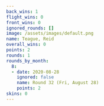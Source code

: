 ```yaml
---
back_wins: 1
flight_wins: 0
front_wins: 0
ignored_rounds: []
image: /assets/images/default.png
name: Teague, Reid
overall_wins: 0
points: 2
rounds: 1
rounds_by_month:
  8:
  - date: 2020-08-28
    ignored: false
    name: Round 32 (Fri, August 28)
    points: 2
skins: 0
---
```

